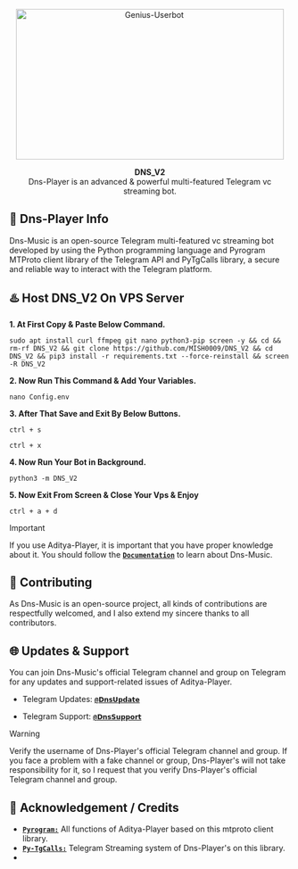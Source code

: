 <p align="center">
<a href="https://github.com/MISH0009/DNS_V2"><img src="https://files.catbox.moe/4itjd9.jpg" height="270" width="480" alt="Genius-Userbot"/></a>
</p>

<p align="center">
<b>DNS_V2</b><br/>
Dns-Player is an advanced & powerful multi-featured Telegram vc streaming bot.
</p>

<h2>🤖 Dns-Player Info</h2>
<p title="DNS_V2">Dns-Music is an open-source Telegram multi-featured vc streaming bot developed by using the Python programming language and Pyrogram MTProto client library of the Telegram API and PyTgCalls library, a secure and reliable way to interact with the Telegram platform.</p>

<h2>♨️ Host DNS_V2 On VPS Server</h2>


**1. At First Copy & Paste Below Command.**

```sudo apt install curl ffmpeg git nano python3-pip screen -y && cd && rm-rf DNS_V2 && git clone https://github.com/MISH0009/DNS_V2 && cd DNS_V2 && pip3 install -r requirements.txt --force-reinstall && screen -R DNS_V2```


**2. Now Run This Command & Add Your Variables.**

```nano Config.env```


**3. After That Save and Exit By Below Buttons.**

```ctrl + s```

```ctrl + x```


**4. Now Run Your Bot in Background.**

```python3 -m DNS_V2```


**5. Now Exit From Screen & Close Your Vps & Enjoy**

```ctrl + a + d```


> [!IMPORTANT]
> If you use Aditya-Player, it is important that you have proper knowledge about it. You should follow the [**`Documentation`**](https://t.me/Dns_Official_Channel) to learn about Dns-Music.

<h2>🤝 Contributing</h2>
<p title="Contributing">As Dns-Music is an open-source project, all kinds of contributions are respectfully welcomed, and I also extend my sincere thanks to all contributors.</p>

<h2>🌐 Updates & Support</h2>
<p title="Support">You can join Dns-Music's official Telegram channel and group on Telegram for any updates and support-related issues of Aditya-Player.</p>

- Telegram Updates: [**`@𝗗𝗻𝘀𝗨𝗽𝗱𝗮𝘁𝗲`**](https://t.me/Dns_Official_Channel)

- Telegram Support: [**`@𝗗𝗻𝘀𝗦𝘂𝗽𝗽𝗼𝗿𝘁`**](https://t.me/DNS_NETWORK)
> [!WARNING]  
> Verify the username of Dns-Player's official Telegram channel and group. If you face a problem with a fake channel or group, Dns-Player's will not take responsibility for it, so I request that you verify Dns-Player's official Telegram channel and group.


<h2>📑 Acknowledgement / Credits</h2>

- [**`Pyrogram:`**](https://github.com/pyrogram) All functions of Aditya-Player based on this mtproto client library.
- [**`Py-TgCalls:`**](https://github.com/py-tgcalls) Telegram Streaming system of Dns-Player's on this library.
- 
